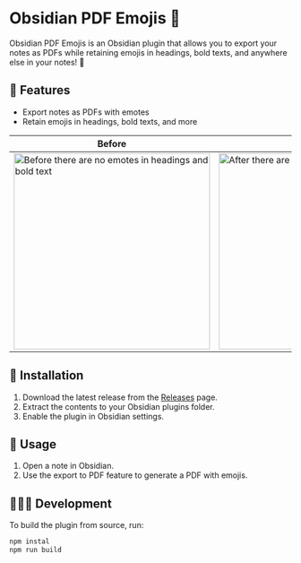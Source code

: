 # Obsidian PDF Emojis 🥳

Obsidian PDF Emojis is an Obsidian plugin that allows you to export your notes as PDFs while retaining emojis in headings, bold texts, and anywhere else in your notes! 🎉

## 🔎 Features

- Export notes as PDFs with emotes
- Retain emojis in headings, bold texts, and more

| Before | After |
|--------|-------|
| <img height="350" alt="Before there are no emotes in headings and bold text" src="https://github.com/user-attachments/assets/aa202ad5-d606-4a3f-b08d-d642d538b15e" /> | <img height="350" alt="After there are all emotes in exported pdf" src="https://github.com/user-attachments/assets/4e1e296e-a905-4dfd-8595-9a0de53344eb" /> |


## 💾 Installation

1. Download the latest release from the [Releases](https://github.com/mmarusiak/obsidian-pdf-emotes/releases) page.
2. Extract the contents to your Obsidian plugins folder.
3. Enable the plugin in Obsidian settings.

## 📝 Usage

1. Open a note in Obsidian.
2. Use the export to PDF feature to generate a PDF with emojis.

## 👨🏻‍💻 Development

To build the plugin from source, run:

```sh
npm instal
npm run build
```
